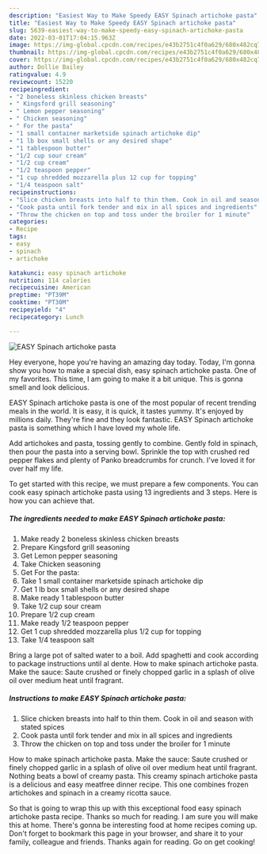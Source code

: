 ```yaml
---
description: "Easiest Way to Make Speedy EASY Spinach artichoke pasta"
title: "Easiest Way to Make Speedy EASY Spinach artichoke pasta"
slug: 5639-easiest-way-to-make-speedy-easy-spinach-artichoke-pasta
date: 2022-03-01T17:04:15.963Z
image: https://img-global.cpcdn.com/recipes/e43b2751c4f0a629/680x482cq70/easy-spinach-artichoke-pasta-recipe-main-photo.jpg
thumbnail: https://img-global.cpcdn.com/recipes/e43b2751c4f0a629/680x482cq70/easy-spinach-artichoke-pasta-recipe-main-photo.jpg
cover: https://img-global.cpcdn.com/recipes/e43b2751c4f0a629/680x482cq70/easy-spinach-artichoke-pasta-recipe-main-photo.jpg
author: Dollie Bailey
ratingvalue: 4.9
reviewcount: 15220
recipeingredient:
- "2 boneless skinless chicken breasts"
- " Kingsford grill seasoning"
- " Lemon pepper seasoning"
- " Chicken seasoning"
- " For the pasta"
- "1 small container marketside spinach artichoke dip"
- "1 lb box small shells or any desired shape"
- "1 tablespoon butter"
- "1/2 cup sour cream"
- "1/2 cup cream"
- "1/2 teaspoon pepper"
- "1 cup shredded mozzarella plus 12 cup for topping"
- "1/4 teaspoon salt"
recipeinstructions:
- "Slice chicken breasts into half to thin them. Cook in oil and season with stated spices"
- "Cook pasta until fork tender and mix in all spices and ingredients"
- "Throw the chicken on top and toss under the broiler for 1 minute"
categories:
- Recipe
tags:
- easy
- spinach
- artichoke

katakunci: easy spinach artichoke 
nutrition: 114 calories
recipecuisine: American
preptime: "PT39M"
cooktime: "PT30M"
recipeyield: "4"
recipecategory: Lunch

---
```



![EASY Spinach artichoke pasta](https://img-global.cpcdn.com/recipes/e43b2751c4f0a629/680x482cq70/easy-spinach-artichoke-pasta-recipe-main-photo.jpg)

Hey everyone, hope you're having an amazing day today. Today, I'm gonna show you how to make a special dish, easy spinach artichoke pasta. One of my favorites. This time, I am going to make it a bit unique. This is gonna smell and look delicious.

EASY Spinach artichoke pasta is one of the most popular of recent trending meals in the world. It is easy, it is quick, it tastes yummy. It's enjoyed by millions daily. They're fine and they look fantastic. EASY Spinach artichoke pasta is something which I have loved my whole life.

Add artichokes and pasta, tossing gently to combine. Gently fold in spinach, then pour the pasta into a serving bowl. Sprinkle the top with crushed red pepper flakes and plenty of Panko breadcrumbs for crunch. I&#39;ve loved it for over half my life.


To get started with this recipe, we must prepare a few components. You can cook easy spinach artichoke pasta using 13 ingredients and 3 steps. Here is how you can achieve that.

<!--inarticleads1-->

##### The ingredients needed to make EASY Spinach artichoke pasta:

1. Make ready 2 boneless skinless chicken breasts
1. Prepare  Kingsford grill seasoning
1. Get  Lemon pepper seasoning
1. Take  Chicken seasoning
1. Get  For the pasta:
1. Take 1 small container marketside spinach artichoke dip
1. Get 1 lb box small shells or any desired shape
1. Make ready 1 tablespoon butter
1. Take 1/2 cup sour cream
1. Prepare 1/2 cup cream
1. Make ready 1/2 teaspoon pepper
1. Get 1 cup shredded mozzarella plus 1/2 cup for topping
1. Take 1/4 teaspoon salt


Bring a large pot of salted water to a boil. Add spaghetti and cook according to package instructions until al dente. How to make spinach artichoke pasta. Make the sauce: Saute crushed or finely chopped garlic in a splash of olive oil over medium heat until fragrant. 

<!--inarticleads2-->

##### Instructions to make EASY Spinach artichoke pasta:

1. Slice chicken breasts into half to thin them. Cook in oil and season with stated spices
1. Cook pasta until fork tender and mix in all spices and ingredients
1. Throw the chicken on top and toss under the broiler for 1 minute


How to make spinach artichoke pasta. Make the sauce: Saute crushed or finely chopped garlic in a splash of olive oil over medium heat until fragrant. Nothing beats a bowl of creamy pasta. This creamy spinach artichoke pasta is a delicious and easy meatfree dinner recipe. This one combines frozen artichokes and spinach in a creamy ricotta sauce. 

So that is going to wrap this up with this exceptional food easy spinach artichoke pasta recipe. Thanks so much for reading. I am sure you will make this at home. There's gonna be interesting food at home recipes coming up. Don't forget to bookmark this page in your browser, and share it to your family, colleague and friends. Thanks again for reading. Go on get cooking!
